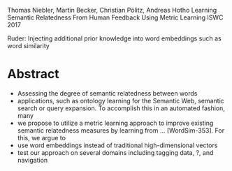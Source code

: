 Thomas Niebler, Martin Becker, Christian Pölitz, Andreas Hotho
Learning Semantic Relatedness From Human Feedback Using Metric Learning
ISWC 2017

Ruder: Injecting additional prior knowledge into word embeddings 
such as word similarity 

# Abstract

* Assessing the degree of semantic relatedness between words
* applications, such as ontology learning for the Semantic Web, semantic search
  or query expansion. To accomplish this in an automated fashion, many
* we propose to utilize a metric learning approach 
  to improve existing semantic relatedness measures 
  by learning from ... [WordSim-353]. For this, we argue to 
* use word embeddings instead of traditional high-dimensional vectors
* test our approach on several domains including 
  tagging data, ?, and navigation
